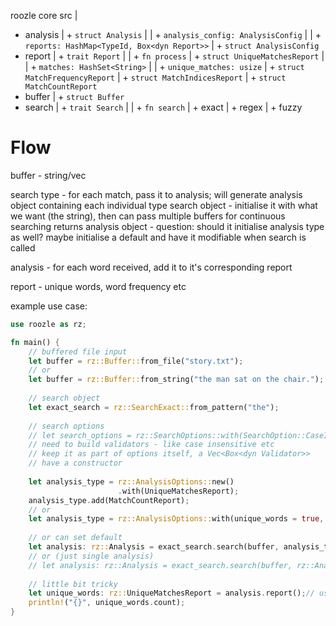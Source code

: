 roozle core src
 |
 + analysis
 |  + `struct Analysis`
 |  |  + `analysis_config: AnalysisConfig`
 |  |  + `reports: HashMap<TypeId, Box<dyn Report>>`
 |  + `struct AnalysisConfig`
 + report
 |  + `trait Report`
 |  |  + `fn process`
 |  + `struct UniqueMatchesReport`
 |  |  + `matches: HashSet<String>`
 |  |  + `unique_matches: usize`
 |  + `struct MatchFrequencyReport`
 |  + `struct MatchIndicesReport`
 |  + `struct MatchCountReport`
 + buffer
 |  + `struct Buffer`
 + search
 |  + `trait Search`
 |  |  + `fn search`
 |  + exact
 |  + regex
 |  + fuzzy

# Flow

buffer - string/vec

search type - for each match, pass it to analysis; will generate analysis object containing each individual type
search object - initialise it with what we want (the string), then can pass multiple buffers for continuous searching
returns analysis object - question: should it initialise analysis type as well? maybe initialise a default and have
it modifiable when search is called

analysis - for each word received, add it to it's corresponding report

report - unique words, word frequency etc

example use case:

```rust
use roozle as rz;

fn main() {
    // buffered file input
    let buffer = rz::Buffer::from_file("story.txt");
    // or
    let buffer = rz::Buffer::from_string("the man sat on the chair.");
    
    // search object
    let exact_search = rz::SearchExact::from_pattern("the");
 
    // search options
    // let search_options = rz::SearchOptions::with(SearchOption::CaseInsensitive);
    // need to build validators - like case insensitive etc
    // keep it as part of options itself, a Vec<Box<dyn Validator>>
    // have a constructor
 
    let analysis_type = rz::AnalysisOptions::new()
                        .with(UniqueMatchesReport);
    analysis_type.add(MatchCountReport);
    // or
    let analysis_type = rz::AnalysisOptions::with(unique_words = true, word_count = true);
 
    // or can set default
    let analysis: rz::Analysis = exact_search.search(buffer, analysis_type);
    // or (just single analysis)
    // let analysis: rz::Analysis = exact_search.search(buffer, rz::AnalysisOption::WordCount);
 
    // little bit tricky
    let unique_words: rz::UniqueMatchesReport = analysis.report();// use enums UniqueWords, WordFrequency to get specific report
    println!("{}", unique_words.count);
}
```
